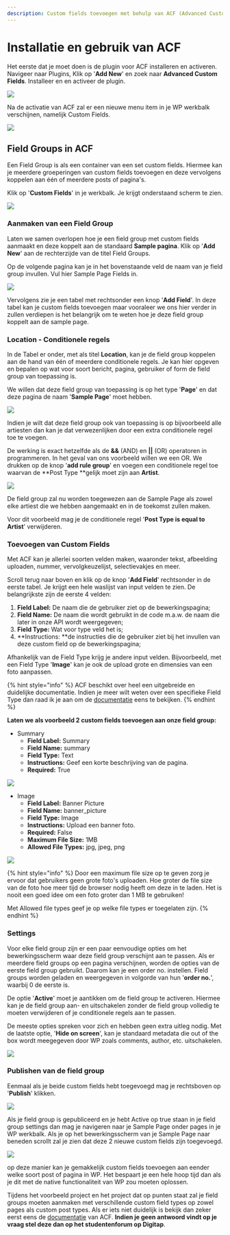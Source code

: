 ```yaml
---
description: Custom fields toevoegen met behulp van ACF (Advanced Custom Fields)
---
```


# Installatie en gebruik van ACF

Het eerste dat je moet doen is de plugin voor ACF installeren en activeren. Navigeer naar Plugins, Klik op '**Add New**' en zoek naar **Advanced Custom Fields**. Installeer en en activeer de plugin.

![](<../../.gitbook/assets/image (35).png>)

Na de activatie van ACF zal er een nieuwe menu item in je WP werkbalk verschijnen, namelijk Custom Fields.

![](<../../.gitbook/assets/image (36).png>)

## Field Groups in ACF

Een Field Group is als een container van een set custom fields. Hiermee kan je meerdere groeperingen van custom fields toevoegen en deze vervolgens koppelen aan één of meerdere posts of pagina's.

Klik op '**Custom Fields**' in je werkbalk. Je krijgt onderstaand scherm te zien. 

![](<../../.gitbook/assets/image (38).png>)

### Aanmaken van een Field Group

Laten we samen overlopen hoe je een field group met custom fields aanmaakt en deze koppelt aan de standaard **Sample pagina**. Klik op '**Add New**' aan de rechterzijde van de titel Field Groups.

Op de volgende pagina kan je in het bovenstaande veld de naam van je field group invullen. Vul hier Sample Page Fields in.

![](<../../.gitbook/assets/image (41).png>)

Vervolgens zie je een tabel met rechtsonder een knop '**Add Field**'. In deze tabel kan je custom fields toevoegen maar vooraleer we ons hier verder in zullen verdiepen is het belangrijk om te weten hoe je deze field group koppelt aan de sample page.

### Location - Conditionele regels

In de Tabel er onder, met als titel **Location**, kan je de field group koppelen aan de hand van één of meerdere conditionele regels. Je kan hier opgeven en bepalen op wat voor soort bericht, pagina, gebruiker of form de field group van toepassing is.

We willen dat deze field group van toepassing is op het type '**Page**' en dat deze pagina de naam '**Sample Page**' moet hebben. 

![](<../../.gitbook/assets/image (45).png>)

Indien je wilt dat deze field group ook van toepassing is op bijvoorbeeld alle artiesten dan kan je dat verwezenlijken door een extra conditionele regel toe te voegen. 

De werking is exact hetzelfde als de **&&** (AND) en **||** (OR) operatoren in programmeren. In het geval van ons voorbeeld willen we een OR. We drukken op de knop '**add rule group**' en voegen een conditionele regel toe waarvan de **Post Type **gelijk moet zijn aan **Artist**.

![](<../../.gitbook/assets/image (46).png>)

De field group zal nu worden toegewezen aan de Sample Page als zowel elke artiest die we hebben aangemaakt en in de toekomst zullen maken.

Voor dit voorbeeld mag je de conditionele regel '**Post Type is equal to Artist**' verwijderen.

### Toevoegen van Custom Fields

Met ACF kan je allerlei soorten velden maken, waaronder tekst, afbeelding uploaden, nummer, vervolgkeuzelijst, selectievakjes en meer.

Scroll terug naar boven en klik op de knop '**Add Field**' rechtsonder in de eerste tabel. Je krijgt een hele waslijst van input velden te zien. De belangrijkste zijn de eerste 4 velden:

1. **Field Label:** De naam die de gebruiker ziet op de bewerkingspagina;
2. **Field Name:** De naam die wordt gebruikt in de code m.a.w. de naam die later in onze API wordt weergegeven;
3. **Field Type:** Wat voor type veld het is;
4. **Instructions: **de instructies die de gebruiker ziet bij het invullen van deze custom field op de bewerkingspagina;

Afhankelijk van de Field Type krijg je andere input velden. Bijvoorbeeld, met een Field Type '**Image**' kan je ook de upload grote en dimensies van een foto aanpassen.

{% hint style="info" %}
ACF beschikt over heel een uitgebreide en duidelijke documentatie. Indien je meer wilt weten over een specifieke Field Type dan raad ik je aan om de [documentatie](https://www.advancedcustomfields.com/resources/) eens te bekijken.
{% endhint %}

**Laten we als voorbeeld 2 custom fields toevoegen aan onze field group:**

* Summary
  * **Field Label:** Summary
  * **Field Name:** summary
  * **Field Type:** Text
  * **Instructions:** Geef een korte beschrijving van de pagina.
  * **Required:** True

![](<../../.gitbook/assets/image (47).png>)

* Image
  * **Field Label:** Banner Picture
  * **Field Name:** banner_picture
  * **Field Type:** Image
  * **Instructions:** Upload een banner foto.
  * **Required:** False
  * **Maximum File Size:** 1MB
  * **Allowed File Types:** jpg, jpeg, png

![](<../../.gitbook/assets/image (48).png>)

{% hint style="info" %}
Door een maximum file size op te geven zorg je ervoor dat gebruikers geen grote foto's uploaden. Hoe groter de file size van de foto hoe meer tijd de browser nodig heeft om deze in te laden. Het is nooit een goed idee om een foto groter dan 1 MB te gebruiken!

Met Allowed file types geef je op welke file types er toegelaten zijn.
{% endhint %}

### Settings

Voor elke field group zijn er een paar eenvoudige opties om het bewerkingsscherm waar deze field group verschijnt aan te passen. Als er meerdere field groups op een pagina verschijnen, worden de opties van de eerste field group gebruikt. Daarom kan je een order no. instellen. Field groups worden geladen en weergegeven in volgorde van hun '**order no.**', waarbij 0 de eerste is.

De optie '**Active**' moet je aantikken om de field group te activeren. Hiermee kan je de field group aan- en uitschakelen zonder de field group volledig te moeten verwijderen of je conditionele regels aan te passen. 

De meeste opties spreken voor zich en hebben geen extra uitleg nodig. Met de laatste optie, '**Hide on screen**', kan je standaard metadata die out of the box wordt meegegeven door WP zoals comments, author, etc. uitschakelen.

![](<../../.gitbook/assets/image (49).png>)

### Publishen van de field group 

Eenmaal als je beide custom fields hebt toegevoegd mag je rechtsboven op '**Publish**' klikken.

![](<../../.gitbook/assets/image (50).png>)

Als je field group is gepubliceerd en je hebt Active op true staan in je field group settings dan mag je navigeren naar je Sample Page onder pages in je WP werkbalk. Als je op het bewerkingsscherm van je Sample Page naar beneden scrollt zal je zien dat deze 2 nieuwe custom fields zijn toegevoegd.

![](<../../.gitbook/assets/image (51).png>)

op deze manier kan je gemakkelijk custom fields toevoegen aan eender welke soort post of pagina in WP. Het bespaart je een hele hoop tijd dan als je dit met de native functionaliteit van WP zou moeten oplossen. 

Tijdens het voorbeeld project en het project dat op punten staat zal je field groups moeten aanmaken met verschillende custom field types op zowel pages als custom post types. Als er iets niet duidelijk is bekijk dan zeker eerst eens de [documentatie](https://www.advancedcustomfields.com/resources/) van ACF. **Indien je geen antwoord vindt op je vraag stel deze dan op het studentenforum op Digitap**.
